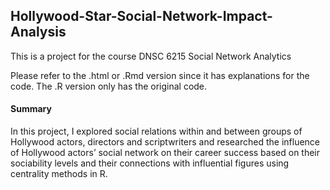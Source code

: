 ## Hollywood-Star-Social-Network-Impact-Analysis
This is a project for the course DNSC 6215 Social Network Analytics 

Please refer to the .html or .Rmd version since it has explanations for the code. The .R version only has the original code.
#### Summary
In this project, I explored social relations within and between groups of Hollywood actors, directors and scriptwriters and researched the influence of Hollywood actors’ social network on their career success based on their sociability levels and their connections with influential figures using centrality methods in R.



